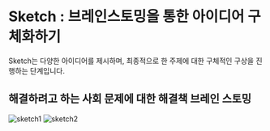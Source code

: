 # Sketch : 브레인스토밍을 통한 아이디어 구체화하기
Sketch는 다양한 아이디어를 제시하며, 최종적으로 한 주제에 대한 구체적인 구상을 진행하는 단계입니다. 
## 해결하려고 하는 사회 문제에 대한 해결책 브레인 스토밍


![sketch1](https://user-images.githubusercontent.com/78468001/213693835-c884c7a6-b0eb-4ce6-a03c-984e1c3b6ce8.JPG)
![sketch2](https://user-images.githubusercontent.com/78468001/213693860-bdec5293-5f16-46c8-af1f-5eeec70216b9.JPG)
